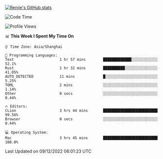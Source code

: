 [![Renjie's GitHub stats](https://github-readme-stats.vercel.app/api?username=liurenjie1024&show_icons=true&theme=chartreuse-dark)](https://github.com/anuraghazra/github-readme-stats)

<!--START_SECTION:waka-->
![Code Time](http://img.shields.io/badge/Code%20Time-391%20hrs%209%20mins-blue)

![Profile Views](http://img.shields.io/badge/Profile%20Views-21-blue)

📊 **This Week I Spent My Time On** 

```text
⌚︎ Time Zone: Asia/Shanghai

💬 Programming Languages: 
Text                     1 hr 57 mins        █████████████░░░░░░░░░░░░   52.1% 
Rust                     1 hr 32 mins        ██████████░░░░░░░░░░░░░░░   41.05% 
AUTO_DETECTED            11 mins             █░░░░░░░░░░░░░░░░░░░░░░░░   5.25% 
TOML                     2 mins              ░░░░░░░░░░░░░░░░░░░░░░░░░   1.14% 
Other                    0 secs              ░░░░░░░░░░░░░░░░░░░░░░░░░   0.44%

🔥 Editors: 
CLion                    3 hrs 44 mins       █████████████████████████   99.56% 
Browser                  0 secs              ░░░░░░░░░░░░░░░░░░░░░░░░░   0.44%

💻 Operating System: 
Mac                      3 hrs 45 mins       █████████████████████████   100.0%

```


 Last Updated on 09/12/2022 06:01:23 UTC
<!--END_SECTION:waka-->

